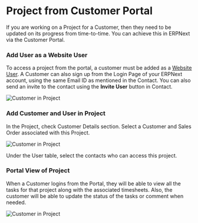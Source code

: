 <!-- add-breadcrumbs -->
# Project from Customer Portal

If you are working on a Project for a Customer, then they need to be updated on its progress from time-to-time. You can achieve this in ERPNext via the Customer Portal.

### Add User as a Website User

To access a project from the portal, a customer must be added as a [Website User](/docs/v12/user/manual/en/setting-up/articles/difference-between-system-user-and-website-user). A Customer can also sign up from the Login Page of your ERPNext account, using the same Email ID as mentioned in the Contact. You can also send an invite to the contact using the **Invite User** button in Contact.

<img class="screenshot" alt="Customer in Project" src="{{docs_base_url}}/assets/img/project/project-portal-2.png">

### Add Customer and User in Project

In the Project, check Customer Details section. Select a Customer and Sales Order associated with this Project.

<img class="screenshot" alt="Customer in Project" src="{{docs_base_url}}/assets/img/project/project-portal-user.png">

Under the User table, select the contacts who can access this project.

### Portal View of Project

When a Customer logins from the Portal, they will be able to view all the tasks for that project along with the associated timesheets. Also, the customer will be able to update the status of the tasks or comment when needed.

<img class="screenshot" alt="Customer in Project" src="{{docs_base_url}}/assets/img/project/projects-customer-portal.gif">